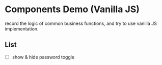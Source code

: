 # Components Demo (Vanilla JS)

record the logic of common business functions, and try to use vanilla JS implementation.

## List

- [ ] show & hide password toggle
